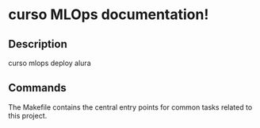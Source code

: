 # curso MLOps documentation!

## Description

curso mlops deploy alura

## Commands

The Makefile contains the central entry points for common tasks related to this project.

